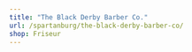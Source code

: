 ```yaml
---
title: "The Black Derby Barber Co."
url: /spartanburg/the-black-derby-barber-co/
shop: Friseur
---
```

